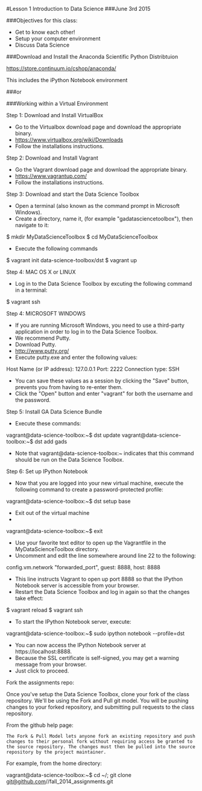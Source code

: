 #Lesson 1 Introduction to Data Science
###June 3rd 2015

###Objectives for this class:

- Get to know each other!
- Setup your computer environment
- Discuss Data Science

###Download and Install the Anaconda Scientific Python Distribtuion

https://store.continuum.io/cshop/anaconda/

This includes the iPython Notebook environment

###or

###Working within a Virtual Environment

Step 1: Download and Install VirtualBox

 - Go to the Virtualbox download page and download the appropriate binary. 
 - https://www.virtualbox.org/wiki/Downloads
 - Follow the installations instructions.

Step 2: Download and Install Vagrant

 - Go the Vagrant download page and download the appropriate binary. 
 - https://www.vagrantup.com/
 - Follow the installations instructions.

Step 3: Download and start the Data Science Toolbox

 - Open a terminal (also known as the command prompt in Microsoft Windows). 
 - Create a directory, name it, (for example "gadatasciencetoolbox"), then navigate to it:

$ mkdir MyDataScienceToolbox
$ cd MyDataScienceToolbox

- Execute the following commands

$ vagrant init data-science-toolbox/dst
$ vagrant up

Step 4: MAC OS X or LINUX

 - Log in to the Data Science Toolbox by excuting the following command in a terminal:

$ vagrant ssh

Step 4: MICROSOFT WINDOWS

 - If you are running Microsoft Windows, you need to use a third-party application in order to log in to the Data Science Toolbox. 
 - We recommend Putty. 
 - Download Putty.
 - http://www.putty.org/
 - Execute putty.exe and enter the following values:

Host Name (or IP address): 127.0.0.1
Port: 2222
Connection type: SSH

 - You can save these values as a session by clicking the "Save" button, prevents you from having to re-enter them.
 - Click the "Open" button and enter "vagrant" for both the username and the password.

Step 5: Install GA Data Science Bundle

 - Execute these commands:

vagrant@data-science-toolbox:~$ dst update
vagrant@data-science-toolbox:~$ dst add gads

 - Note that vagrant@data-science-toolbox:~ indicates that this command should be run on the Data Science Toolbox.

Step 6: Set up IPython Notebook

 - Now that you are logged into your new virtual machine, execute the following command to create a password-protected profile:

vagrant@data-science-toolbox:~$ dst setup base

- Exit out of the virtual machine
-
vagrant@data-science-toolbox:~$ exit

- Use your favorite text editor to open up the Vagrantfile in the MyDataScienceToolbox directory. 
- Uncomment and edit the line somewhere around line 22 to the following:

config.vm.network "forwarded_port", guest: 8888, host: 8888

- This line instructs Vagrant to open up port 8888 so that the IPython Notebook server is accessible from your browser.
- Restart the Data Science Toolbox and log in again so that the changes take effect:

$ vagrant reload
$ vagrant ssh

- To start the IPython Notebook server, execute:

vagrant@data-science-toolbox:~$ sudo ipython notebook --profile=dst

- You can now access the IPython Notebook server at https://localhost:8888. 
- Because the SSL certificate is self-signed, you may get a warning message from your browser. 
- Just click to proceed.

Fork the assignments repo:

Once you've setup the Data Science Toolbox, clone your fork of the class repository. We'll be using the Fork and Pull git model. You will be pushing changes to your forked repository, and submitting pull requests to the class repository.

From the github help page:

    The Fork & Pull Model lets anyone fork an existing repository and push changes to their personal fork without requiring access be granted to the source repository. The changes must then be pulled into the source repository by the project maintainer.

For example, from the home directory:

vagrant@data-science-toolbox:~$ cd ~/; git clone git@github.com/<my git handle>/fall_2014_assignments.git

